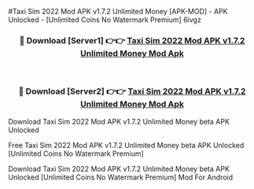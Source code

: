 #Taxi Sim 2022 Mod APK v1.7.2 Unlimited Money [APK-MOD] - APK Unlocked - [Unlimited Coins No Watermark Premium] 6ivgz



<div align="center">

<h3>🔴 Download [Server1] 👉👉 <a href="https://momento.my/?title=Taxi_Sim_2022_Mod_APK_v1.7.2_Unlimited_Money">Taxi Sim 2022 Mod APK v1.7.2 Unlimited Money Mod Apk</a></h3><br>

<h3>🔴 Download [Server2] 👉👉 <a href="https://momento.my/?title=Taxi_Sim_2022_Mod_APK_v1.7.2_Unlimited_Money">Taxi Sim 2022 Mod APK v1.7.2 Unlimited Money Mod Apk</a></h3>
</div>



Download Taxi Sim 2022 Mod APK v1.7.2 Unlimited Money beta APK Unlocked

Free Taxi Sim 2022 Mod APK v1.7.2 Unlimited Money beta APK Unlocked [Unlimited Coins No Watermark Premium]

Download Taxi Sim 2022 Mod APK v1.7.2 Unlimited Money beta APK Unlocked [Unlimited Coins No Watermark Premium] Mod For Android
